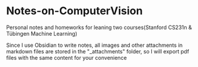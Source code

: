 # Notes-on-ComputerVision
Personal notes and homeworks for leaning two courses(Stanford CS231n &amp; Tübingen Machine Learning)

Since I use Obsidian to write notes, all images and other attachments in markdown files are stored in the "_attachments" folder, so I will export pdf files with the same content for your convenience
